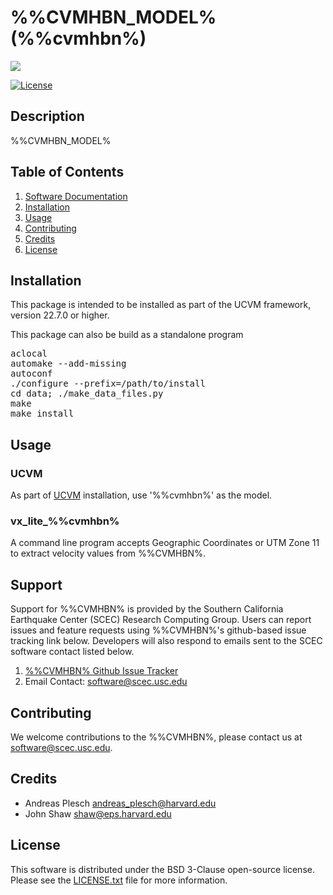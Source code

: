 # %%CVMHBN_MODEL% (%%cvmhbn%)

<a href="https://github.com/SCECcode/%%cvmhbn%.git"><img src="https://github.com/SCECcode/cvmhbn/wiki/images/%%cvmhbn%_logo.png"></a>

[![License](https://img.shields.io/badge/License-BSD_3--Clause-blue.svg)](https://opensource.org/licenses/BSD-3-Clause)


## Description

%%CVMHBN_MODEL%

## Table of Contents
1. [Software Documentation](https://github.com/SCECcode/cvmhbn/wiki)
2. [Installation](#installation)
3. [Usage](#usage)
4. [Contributing](#contributing)
5. [Credits](#credit)
6. [License](#license)

## Installation
This package is intended to be installed as part of the UCVM framework,
version 22.7.0 or higher. 

This package can also be build as a standalone program

<pre>
aclocal
automake --add-missing
autoconf
./configure --prefix=/path/to/install
cd data; ./make_data_files.py 
make
make install
</pre>

## Usage

### UCVM

As part of [UCVM](https://github.com/SCECcode/ucvm) installation, use '%%cvmhbn%' as the model.

### vx_lite_%%cvmhbn%

A command line program accepts Geographic Coordinates or UTM Zone 11 to extract velocity values
from %%CVMHBN%.

## Support
Support for %%CVMHBN% is provided by the Southern California Earthquake Center
(SCEC) Research Computing Group.  Users can report issues and feature requests 
using %%CVMHBN%'s github-based issue tracking link below. Developers will also 
respond to emails sent to the SCEC software contact listed below.
1. [%%CVMHBN% Github Issue Tracker](https://github.com/SCECcode/cvmhbn/issues)
2. Email Contact: software@scec.usc.edu

## Contributing
We welcome contributions to the %%CVMHBN%, please contact us at software@scec.usc.edu.

## Credits
* Andreas Plesch <andreas_plesch@harvard.edu>
* John Shaw <shaw@eps.harvard.edu>

## License
This software is distributed under the BSD 3-Clause open-source license.
Please see the [LICENSE.txt](LICENSE.txt) file for more information.

